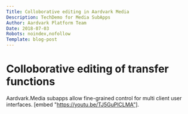 ```yaml
---
Title: Colloborative editing in Aardvark Media
Description: TechDemo for Media SubApps
Author: Aardvark Platform Team
Date: 2018-07-03
Robots: noindex,nofollow
Template: blog-post
---
```

# Colloborative editing of transfer functions

Aardvark.Media subapps allow fine-grained control for multi client user interfaces.
[embed "https://youtu.be/TJ5GuPlCLMA"].